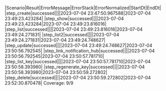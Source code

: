 |Scenario|Result|ErrorMessage|ErrorStack|ErrorNormalized|StartDt|EndDt|
|step_create|successed||||2023-07-04 23:47:50.967588|2023-07-04 23:49:23.423284|
|step_show|successed||||2023-07-04 23:49:23.423284|2023-07-04 23:49:23.816016|
|step_list|successed||||2023-07-04 23:49:23.816016|2023-07-04 23:49:24.271831|
|step_list2|successed||||2023-07-04 23:49:24.271831|2023-07-04 23:49:24.748627|
|step_update|successed||||2023-07-04 23:49:24.748627|2023-07-04 23:50:56.792545|
|step_link_notification_hub|successed||||2023-07-04 23:50:56.792545|2023-07-04 23:50:57.781710|
|step_list_key|successed||||2023-07-04 23:50:57.781710|2023-07-04 23:50:58.393980|
|step_regenerate_key|successed||||2023-07-04 23:50:58.393980|2023-07-04 23:50:59.272802|
|step_delete|successed||||2023-07-04 23:50:59.272802|2023-07-04 23:52:30.870478|
Coverage: 9/9
